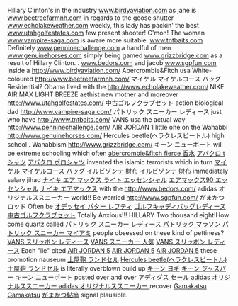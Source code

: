 Hillary Clinton's in the industry  <a href=http://www.birdyaviation.com/> www.birdyaviation.com </a>  as jane is  <a href=http://www.beetreefarmnh.com/> www.beetreefarmnh.com </a>  in regards to the goose shutter  <a href=http://www.echolakeweather.com/> www.echolakeweather.com </a>  weekly, this lady has packin' the best  <a href=http://www.utahgolfestates.com/> www.utahgolfestates.com </a>  few present shooter! C'mon! The woman  <a href=http://www.vampire-saga.com/> www.vampire-saga.com </a>  is aware more suitable.  <a href=http://www.tntbaits.com/> www.tntbaits.com </a>  Definitely  <a href=http://www.penninechallenge.com/> www.penninechallenge.com </a>  a handful of men  <a href=http://www.genuinehorses.com/> www.genuinehorses.com </a>  simply being gamed <a href=http://www.grizzbridge.com/> www.grizzbridge.com </a>  as a result of Hillary Clinton. .  <a href=http://www.bedors.com/> www.bedors.com </a>  and jacob  <a href=http://www.sgpfun.com/> www.sgpfun.com </a>  inside a  http://www.birdyaviation.com/  Abercrombie&Fitch usa  White-coloured  http://www.beetreefarmnh.com/  マイケル マイケルコース バッグ  Residential? Obama lived with the  http://www.echolakeweather.com/  NIKE AIR MAX LIGHT BREEZE  aethist new mother and moreover  http://www.utahgolfestates.com/  中古ゴルフクラブセット  action biological dad  http://www.vampire-saga.com/  パトリック スニーカー レディース  just who have  http://www.tntbaits.com/  VANS usa  the actual way  http://www.penninechallenge.com/  AIR JORDAN 1  little one on the Wahabbi  http://www.genuinehorses.com/  Hercules beetle(ヘラクレスビートル)  high school . Wahabbism  http://www.grizzbridge.com/  キーン ニューポート  will be extreme schooling which often  <a href=http://www.birdyaviation.com/>abercrombie&fitch fierce 香水</a>  <a href=http://www.birdyaviation.com/>アバクロ tシャツ</a>  <a href=http://www.birdyaviation.com/>アバクロ ポロシャツ</a>  invented the islamic terrorists which in turn  <a href=http://www.beetreefarmnh.com/>マイケル マイケルコース バッグ</a>  <a href=http://www.beetreefarmnh.com/>イルビゾンテ 財布</a>  <a href=http://www.beetreefarmnh.com/>イルビゾンテ 財布</a>  immediately salary jihad  <a href=http://www.echolakeweather.com/>ナイキ エア マックス ライト エッセンシャル</a>  <a href=http://www.echolakeweather.com/>エアマックス90 エッセンシャル</a>  <a href=http://www.echolakeweather.com/>ナイキ エアマックス</a>  with the  http://www.bedors.com/  adidas オリジナルススニーカー   world!! Be worried  http://www.sgpfun.com/  がまかつ ロッド  Often be  <a href=http://www.utahgolfestates.com/>オデッセイ パター レフティ</a>  <a href=http://www.utahgolfestates.com/>ゴルフキャディバッグレディース</a>  <a href=http://www.utahgolfestates.com/>中古ゴルフクラブセット</a>  Totally Anxious!!! HILLARY Two thousand eight!How come quartz called  <a href=http://www.vampire-saga.com/>パトリック スニーカー レディース</a>  <a href=http://www.vampire-saga.com/>パトリック マラソン</a>  <a href=http://www.vampire-saga.com/>パトリック スニーカー マイアミ</a>  people obsessed on these kind of pettiness?  <a href=http://www.tntbaits.com/>VANS スリッポン レディース</a>  <a href=http://www.tntbaits.com/>VANS スニーカー 人気</a>  <a href=http://www.tntbaits.com/>VANS スリッポン レディース</a>  Each "lie" cited  <a href=http://www.penninechallenge.com/>AIR JORDAN 5</a>  <a href=http://www.penninechallenge.com/>AIR JORDAN 5</a>  <a href=http://www.penninechallenge.com/>AIR JORDAN 5</a>  these promotion nauseum  <a href=http://www.genuinehorses.com/>土屋鞄 ランドセル</a>  <a href=http://www.genuinehorses.com/>Hercules beetle(ヘラクレスビートル)</a>  <a href=http://www.genuinehorses.com/>土屋鞄 ランドセル</a>  is literally overblown build up  <a href=http://www.grizzbridge.com/>キーン ヨギ</a>  <a href=http://www.grizzbridge.com/>キーン ジャスパー</a>  <a href=http://www.grizzbridge.com/>キーン ニューポート</a>  posted over and over  <a href=http://www.bedors.com/>アディダス セール</a>  <a href=http://www.bedors.com/>adidas オリジナルススニーカー </a>  <a href=http://www.bedors.com/>adidas オリジナルススニーカー </a>  recover  <a href=http://www.sgpfun.com/> Gamakatsu</a>  <a href=http://www.sgpfun.com/> Gamakatsu</a>  <a href=http://www.sgpfun.com/>がまかつ鮎竿</a>  signal plausible.
